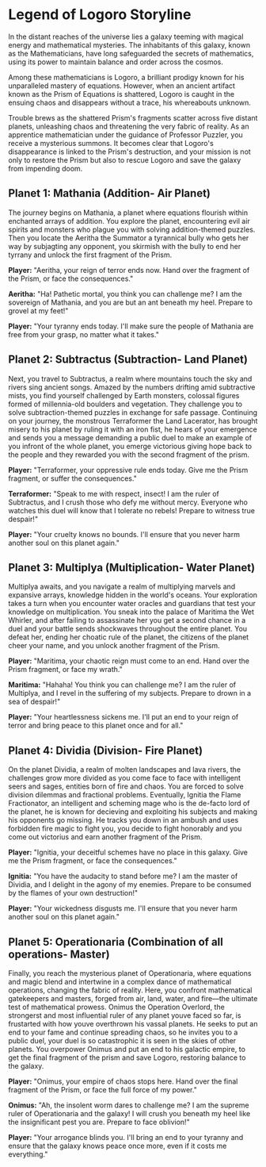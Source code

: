 
# Legend of Logoro Storyline
In the distant reaches of the universe lies a galaxy teeming with magical energy and mathematical mysteries. The inhabitants of this galaxy, known as the Mathematicians, have long safeguarded the secrets of mathematics, using its power to maintain balance and order across the cosmos.

Among these mathematicians is Logoro, a brilliant prodigy known for his unparalleled mastery of equations. However, when an ancient artifact known as the Prism of Equations is shattered, Logoro is caught in the ensuing chaos and disappears without a trace, his whereabouts unknown.

Trouble brews as the shattered Prism's fragments scatter across five distant planets, unleashing chaos and threatening the very fabric of reality. As an apprentice mathematician under the guidance of Professor Puzzler, you receive a mysterious summons. It becomes clear that Logoro's disappearance is linked to the Prism's destruction, and your mission is not only to restore the Prism but also to rescue Logoro and save the galaxy from impending doom.

## Planet 1: Mathania (Addition- Air Planet)
The journey begins on Mathania, a planet where equations flourish within enchanted arrays of addition. You explore the planet, encountering evil air spirits and monsters who plague you with solving addition-themed puzzles. Then you locate the Aeritha the Summator a tyrannical bully who gets her way by subjagting any opponent, you skirmish with the bully to end her tyrrany and unlock the first fragment of the Prism.

**Player:** "Aeritha, your reign of terror ends now. Hand over the fragment of the Prism, or face the consequences."

**Aeritha:** "Ha! Pathetic mortal, you think you can challenge me? I am the sovereign of Mathania, and you are but an ant beneath my heel. Prepare to grovel at my feet!"

**Player:** "Your tyranny ends today. I'll make sure the people of Mathania are free from your grasp, no matter what it takes."


## Planet 2: Subtractus (Subtraction- Land Planet)
Next, you travel to Subtractus, a realm where mountains touch the sky and rivers sing ancient songs. Amazed by the numbers drifting amid subtractive mists, you find yourself challenged by Earth monsters, colossal figures formed of millennia-old boulders and vegetation. They challenge you to solve subtraction-themed puzzles in exchange for safe passage. Continuing on your journey, the monstrous Terraformer the Land Lacerator, has brought misery to his planet by ruling it with an iron fist, he hears of your emergence and sends you a message demanding a public duel to make an example of you infront of the whole planet, you emerge victorious giving hope back to the people and they rewarded you with the second fragment of the prism.

**Player:** "Terraformer, your oppressive rule ends today. Give me the Prism fragment, or suffer the consequences."

**Terraformer:** "Speak to me with respect, insect! I am the ruler of Subtractus, and I crush those who defy me without mercy. Everyone who watches this duel will know that I tolerate no rebels! Prepare to witness true despair!"

**Player:** "Your cruelty knows no bounds. I'll ensure that you never harm another soul on this planet again."

## Planet 3: Multiplya (Multiplication- Water Planet)
Multiplya awaits, and you navigate a realm of multiplying marvels and expansive arrays, knowledge hidden in the world's oceans. Your exploration takes a turn when you encounter water oracles and guardians that test your knowledge on multiplication.  You sneak into the palace of Maritima the Wet Whirler, and after failing to assassinate her you get a second chance in a duel and your battle sends shockwaves throughout the entire planet. You defeat her, ending her choatic rule of the planet, the citizens of the planet cheer your name, and you unlock another fragment of the Prism.

**Player:** "Maritima, your chaotic reign must come to an end. Hand over the Prism fragment, or face my wrath."

**Maritima:** "Hahaha! You think you can challenge me? I am the ruler of Multiplya, and I revel in the suffering of my subjects. Prepare to drown in a sea of despair!"

**Player:** "Your heartlessness sickens me. I'll put an end to your reign of terror and bring peace to this planet once and for all."

## Planet 4: Dividia (Division- Fire Planet)
On the planet Dividia, a realm of molten landscapes and lava rivers, the challenges grow more divided as you come face to face with intelligent seers and sages, entities born of fire and chaos. You are forced to solve division dilemmas and fractional problems. Eventually, Ignitia the Flame Fractionator, an intelligent and scheming mage who is the de-facto lord of the planet, he is known for decieving and exploiting his subjects and making his opponents go missing. He tracks you down in an ambush and uses forbidden fire magic to fight you, you decide to fight honorably and you come out victorius and earn another fragment of the Prism.

**Player:** "Ignitia, your deceitful schemes have no place in this galaxy. Give me the Prism fragment, or face the consequences."

**Ignitia:** "You have the audacity to stand before me? I am the master of Dividia, and I delight in the agony of my enemies. Prepare to be consumed by the flames of your own destruction!"

**Player:** "Your wickedness disgusts me. I'll ensure that you never harm another soul on this planet again."


## Planet 5: Operationaria (Combination of all operations- Master)
Finally, you reach the mysterious planet of Operationaria, where equations and magic blend and intertwine in a complex dance of mathematical operations, changing the fabric of reality. Here, you confront mathematical gatekeepers and masters, forged from air, land, water, and fire—the ultimate test of mathematical prowess. Onimus the Operation Overlord, the strongerst and most influential ruler of any planet youve faced so far, is frustarted with how youve overthrown his vassal planets. He seeks to put an end to your fame and continue spreading chaos, so he invites you to a public duel, your duel is so catastrophic it is seen in the skies of other planets. You overpower Onimus and put an end to his galactic empire, to get the final fragment of the prism and save Logoro, restoring balance to the galaxy.

**Player:** "Onimus, your empire of chaos stops here. Hand over the final fragment of the Prism, or face the full force of my power."

**Onimus:** "Ah, the insolent worm dares to challenge me? I am the supreme ruler of Operationaria and the galaxy! I will crush you beneath my heel like the insignificant pest you are. Prepare to face oblivion!"

**Player:** "Your arrogance blinds you. I'll bring an end to your tyranny and ensure that the galaxy knows peace once more, even if it costs me everything."
